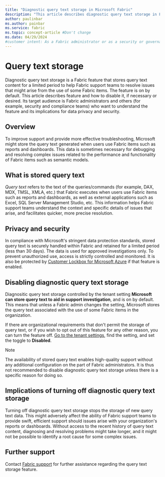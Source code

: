 ```yaml
---
title: "Diagnostic query text storage in Microsoft Fabric"
description: "This article describes diagnostic query text storage in Fabric and its implications for data security and privacy."
author: paulinbar
ms.author: painbar
ms.service: fabric
ms.topic: concept-article #Don't change
ms.date: 04/29/2024
#customer intent: As a Fabric administrator or as a security or governance admin, I want to know what diagnostic query text storage is and what its implications are for data privacy and security.
---
```


# Query text storage

Diagnostic query text storage is a Fabric feature that stores query text content for a limited period to help Fabric support teams to resolve issues that might arise from the use of some Fabric items. The feature is on by default. This article describes feature and how to disable it, if necessary or desired. Its target audience is Fabric administrators and others (for example, security and compliance teams) who want to understand the feature and its implications for data privacy and security.

## Overview

To improve support and provide more effective troubleshooting, Microsoft might store the query text generated when users use Fabric items such as reports and dashboards. This data is sometimes necessary for debugging and resolving complex issues related to the performance and functionality of Fabric items such as semantic models.

## What is stored query text

*Query text* refers to the text of the queries/commands (for example, DAX, MDX, TMSL, XMLA, etc.) that Fabric executes when users use Fabric items such as reports and dashboards, as well as external applications such as Excel, SQL Server Management Studio, etc. This information helps Fabric support teams understand the context and specific details of issues that arise, and facilitates quicker, more precise resolution.

## Privacy and security

In compliance with Microsoft's stringent data protection standards, stored query text is securely handled within Fabric and retained for a limited period (less than 30 days). The data is used for approved investigations only. To prevent unauthorized use, access is strictly controlled and monitored. It is also be protected by [Customer Lockbox for Microsoft Azure](../security/security-lockbox.md) if that feature is enabled.

## Disabling diagnostic query text storage

Diagnositic query text storage controlled by the tenant setting **Microsoft can store query text to aid in support investigation**, and is on by default. This means that unless a Fabric admin changes the setting, Microsoft stores the query text associated with the use of some Fabric items in the organization.

If there are organizational requirements that don't permit the storage of query text, or if you wish to opt out of this feature for any other reason, you can turn the feature off. [Go to the tenant settings](./about-tenant-settings.md#how-to-get-to-the-tenant-settings), find the setting, and set the toggle to **Disabled**.

> [!NOTE]
> The availability of stored query text enables high-quality support without any additional configuration on the part of Fabric administrators. It is thus not recommended to disable diagnostic query text storage unless there is a specific reason for doing so.

## Implications of turning off diagnostic query text storage

Turning off diagnostic query text storage stops the storage of new query text data. This might adversely affect the ability of Fabric support teams to provide swift, efficient support should issues arise with your organization's reports or dashboards. Without access to the recent history of query text content, diagnosing and resolving problems might take longer, and it might not be possible to identify a root cause for some complex issues.

## Further support

Contact [Fabric support](https://support.fabric.microsoft.com/) for further assistance regarding the query text storage feature.